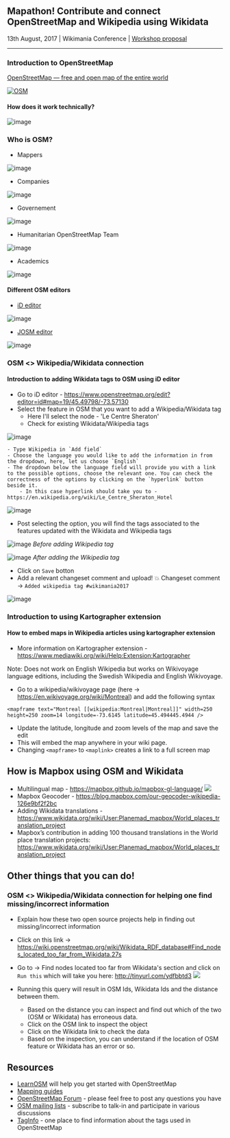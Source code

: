 ## Mapathon! Contribute and connect OpenStreetMap and Wikipedia using Wikidata

13th August, 2017 | Wikimania Conference | [Workshop proposal](https://wikimania2017.wikimedia.org/wiki/Submissions/Mapathon!_Contribute_and_connect_OpenStreetMap_and_Wikipedia_using_Wikidata)

---

### Introduction to OpenStreetMap

[OpenStreetMap — free and open map of the entire world](https://www.openstreetmap.org/)

[![OSM](http://img.youtube.com/vi/7sC83j6vzjo/0.jpg)](https://www.youtube.com/watch?v=7sC83j6vzjo "OSM")


#### How does it work technically?

![image](https://user-images.githubusercontent.com/4470913/29123045-071973ce-7d32-11e7-8210-531a2fb83125.jpg)

### Who is OSM?

- Mappers

![image](https://user-images.githubusercontent.com/4470913/29123420-5532fd7c-7d33-11e7-9f13-403fdd3390a9.png)

- Companies 

![image](https://user-images.githubusercontent.com/4470913/29123462-74983538-7d33-11e7-9f6b-992280a24b1c.png)

- Governement

![image](https://user-images.githubusercontent.com/4470913/29123505-99e19d02-7d33-11e7-9df9-a2ba4899492d.png)

- Humanitarian OpenStreetMap Team

![image](https://user-images.githubusercontent.com/4470913/29123521-aa4c2fe0-7d33-11e7-984d-0118b9b3ed6d.png)

- Academics

![image](https://user-images.githubusercontent.com/4470913/29123581-e16eb164-7d33-11e7-9e11-a8922c605187.png)


#### Different OSM editors

- [iD editor](https://www.openstreetmap.org/edit?editor=id#map=16/45.4682/-73.5468)

![image](https://user-images.githubusercontent.com/4470913/29123848-b56bace2-7d34-11e7-82a1-06b555def06a.png)

- [JOSM editor](https://josm.openstreetmap.de/)

![image](https://user-images.githubusercontent.com/4470913/29123992-2b074830-7d35-11e7-84d9-5aca210235de.png)


### OSM <> Wikipedia/Wikidata connection


#### Introduction to adding Wikidata tags to OSM using iD editor 


- Go to iD editor - https://www.openstreetmap.org/edit?editor=id#map=19/45.49798/-73.57130
- Select the feature in OSM that you want to add a Wikipedia/Wikidata tag
	- Here I'll select the node - 'Le Centre Sheraton'
	- Check for existing Wikidata/Wikipedia tags

![image](https://user-images.githubusercontent.com/4470913/29125326-1d9a065c-7d39-11e7-8237-5ba0a1297cd2.png)


  	- Type Wikipedia in `Add field` 
  	- Choose the language you would like to add the information in from the dropdown, here, let us choose `English`
  	- The dropdown below the language field will provide you with a link to the possible options, choose the relevant one. You can check the correctness of the options by clicking on the `hyperlink` button beside it.
  		- In this case hyperlink should take you to - https://en.wikipedia.org/wiki/Le_Centre_Sheraton_Hotel

 ![image](https://user-images.githubusercontent.com/4470913/29141673-c7f0949e-7d6c-11e7-9e19-b046e72c56cd.png)

- Post selecting the option, you will find the tags associated to the features updated with the Wikidata and Wikipedia tags

![image](https://user-images.githubusercontent.com/4470913/29141732-0b66417e-7d6d-11e7-9bc5-4ac14cac7683.png)
_Before adding Wikipedia tag_


![image](https://user-images.githubusercontent.com/4470913/29141779-3cf571c4-7d6d-11e7-9050-34c5bedfeeb5.png)
_After adding the Wikipedia tag_

- Click on `Save` botton
- Add a relevant changeset comment and upload! 💥 
Changeset comment -> `Added wikipedia tag #wikimania2017`

![image](https://user-images.githubusercontent.com/4470913/29141851-8f517c24-7d6d-11e7-9f4b-4d81d9bdc46f.png)

### Introduction to using Kartographer extension

#### How to embed maps in Wikipedia articles using kartographer extension


- More information on Kartographer extension - https://www.mediawiki.org/wiki/Help:Extension:Kartographer

Note: Does not work on English Wikipedia but works on Wikivoyage language editions, including the Swedish Wikipedia and English Wikivoyage. 


- Go to a wikipedia/wikivoyage page (here -> https://en.wikivoyage.org/wiki/Montreal) and add the following syntax

```
<mapframe text="Montreal [[wikipedia:Montreal|Montreal]]" width=250 height=250 zoom=14 longitude=-73.6145 latitude=45.494445.4944 />

```

- Update the latitude, longitude and zoom levels of the map and save the edit
- This will embed the map anywhere in your wiki page.
- Changing `<mapframe>` to `<maplink>` creates a link to a full screen map


## How is Mapbox using OSM and Wikidata

- Multilingual map - https://mapbox.github.io/mapbox-gl-language/ 
![](https://d2mxuefqeaa7sj.cloudfront.net/s_2B33C791A7F0CBCFA1594D29FFFDB1F8BA65211D86D19EF71B6A99524742BF65_1502204597521_image.png)
- Mapbox Geocoder - https://blog.mapbox.com/our-geocoder-wikipedia-126e9bf2f2bc
- Adding Wikidata translations - https://www.wikidata.org/wiki/User:Planemad_mapbox/World_places_translation_project
- Mapbox’s contribution in adding 100 thousand translations in the World place translation projects: https://www.wikidata.org/wiki/User:Planemad_mapbox/World_places_translation_project


## Other things that you can do!


### OSM <> Wikipedia/Wikidata connection for helping one find missing/incorrect information


- Explain how these two open source projects help in finding out missing/incorrect information
- Click on this link → https://wiki.openstreetmap.org/wiki/Wikidata_RDF_database#Find_nodes_located_too_far_from_Wikidata.27s
- Go to → Find nodes located too far from Wikidata's section and click on `Run this`  which will take you here: http://tinyurl.com/ydfbbtd3
![](https://d2mxuefqeaa7sj.cloudfront.net/s_2B33C791A7F0CBCFA1594D29FFFDB1F8BA65211D86D19EF71B6A99524742BF65_1502196560162_image.png)

- Running this query will result in OSM Ids, Wikidata Ids and the distance between them.
  - Based on the distance you can inspect and find out which of the two (OSM or Wikidata) has erroneous data.
  - Click on the OSM link to inspect the object 
  - Click on the Wikidata link to check the data 
  - Based on the inspection, you can understand if the location of OSM feature or Wikidata has an error or so.


 ## Resources

- [LearnOSM](http://learnosm.org/en/) will help you get started with OpenStreetMap
- [Mapping guides](https://www.mapbox.com/mapping/)
- [OpenStreetMap Forum](https://forum.openstreetmap.org/) - please feel free to post any questions you have
- [OSM mailing lists](https://wiki.openstreetmap.org/wiki/Mailing_lists) - subscribe to talk-in and participate in various discussions
- [TagInfo](https://taginfo.openstreetmap.org/) - one place to find information about the tags used in OpenStreetMap


